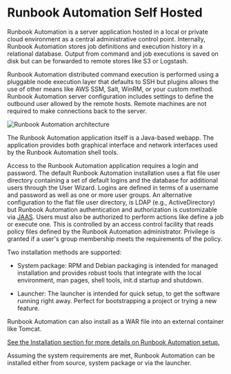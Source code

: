 # Runbook Automation Self Hosted

Runbook Automation is a server application hosted in a local or private cloud environment as a central administrative control point. Internally, Runbook Automation stores job definitions and execution history in a relational database. Output from command and job executions is saved on disk but can be forwarded to remote stores like S3 or Logstash.

Runbook Automation distributed command execution is performed using a pluggable
node execution layer that defaults to SSH but plugins allows the use of other means like AWS SSM, Salt, WinRM, or your custom method. Runbook Automation server configuration includes settings to define the outbound user allowed by the remote hosts. Remote machines are not required to make connections back to the server.

![Runbook Automation architecture](/assets/img/fig0001.png)

The Runbook Automation application itself is a Java-based webapp. The application provides both graphical interface and network interfaces used by the Runbook Automation shell tools.

Access to the Runbook Automation application requires a login and password. The default Runbook Automation installation uses a flat file user directory containing a set of default logins and the database for additional users through the User Wizard. Logins are defined in terms of a username and password as well as one or more user groups. An alternative configuration to the flat file user directory, is LDAP (e.g., ActiveDirectory) but Runbook Automation authentication and authorization is customizable via [JAAS](https://en.wikipedia.org/wiki/Java_Authentication_and_Authorization_Service). Users must also be authorized to perform actions like define a job or execute one. This is controlled by an access control facility that reads policy files defined by the Runbook Automation administrator. Privilege is granted if a user's group membership meets the requirements of the policy.

Two installation methods are supported:

- System package: RPM and Debian packaging is intended for managed installation and provides
  robust tools that integrate with the local environment, man pages, shell
  tools, init.d startup and shutdown.

- Launcher: The launcher is intended for quick setup, to get the software running right away. Perfect for bootstrapping a project or trying a new feature.

Runbook Automation can also install as a WAR file into an external container like Tomcat.

[See the Installation section for more details on Runbook Automation setup.](/administration/install/index.md)

Assuming the system requirements are met, Runbook Automation can be installed either from source, system package or via the launcher.
